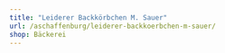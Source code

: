 ```yaml
---
title: "Leiderer Backkörbchen M. Sauer"
url: /aschaffenburg/leiderer-backkoerbchen-m-sauer/
shop: Bäckerei
---
```

